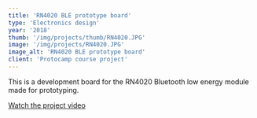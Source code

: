 ```yaml
---
title: 'RN4020 BLE prototype board'
type: 'Electronics design'
year: '2018'
thumb: '/img/projects/thumb/RN4020.JPG'
image: '/img/projects/RN4020.JPG'
image_alt: 'RN4020 BLE prototype board'
client: 'Protocamp course project'
---
```


This is a development board for the RN4020 Bluetooth low energy module made for prototyping.

[Watch the project video](https://www.youtube.com/embed/M3fsyZw7SD8)
